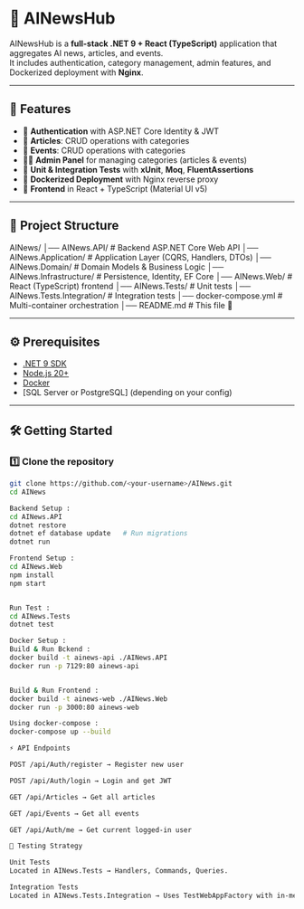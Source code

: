 # 📰 AINewsHub

AINewsHub is a **full-stack .NET 9 + React (TypeScript)** application that aggregates AI news, articles, and events.  
It includes authentication, category management, admin features, and Dockerized deployment with **Nginx**.

---

## 🚀 Features
- 🔐 **Authentication** with ASP.NET Core Identity & JWT
- 📝 **Articles**: CRUD operations with categories
- 📅 **Events**: CRUD operations with categories
- 🧑‍💻 **Admin Panel** for managing categories (articles & events)
- 🧪 **Unit & Integration Tests** with **xUnit**, **Moq**, **FluentAssertions**
- 🐳 **Dockerized Deployment** with Nginx reverse proxy
- 🎨 **Frontend** in React + TypeScript (Material UI v5)

---

## 📂 Project Structure

AINews/
│── AINews.API/ # Backend ASP.NET Core Web API
│── AINews.Application/ # Application Layer (CQRS, Handlers, DTOs)
│── AINews.Domain/ # Domain Models & Business Logic
│── AINews.Infrastructure/ # Persistence, Identity, EF Core
│── AINews.Web/ # React (TypeScript) frontend
│── AINews.Tests/ # Unit tests
│── AINews.Tests.Integration/ # Integration tests
│── docker-compose.yml # Multi-container orchestration
│── README.md # This file 🚀


---

## ⚙️ Prerequisites
- [.NET 9 SDK](https://dotnet.microsoft.com/en-us/download/dotnet/9.0)
- [Node.js 20+](https://nodejs.org)
- [Docker](https://www.docker.com/)
- [SQL Server or PostgreSQL] (depending on your config)

---

## 🛠️ Getting Started

### 1️⃣ Clone the repository
```bash
git clone https://github.com/<your-username>/AINews.git
cd AINews

Backend Setup :
cd AINews.API
dotnet restore
dotnet ef database update   # Run migrations
dotnet run

Frontend Setup :
cd AINews.Web
npm install
npm start


Run Test :
cd AINews.Tests
dotnet test

Docker Setup :
Build & Run Bckend :
docker build -t ainews-api ./AINews.API
docker run -p 7129:80 ainews-api


Build & Run Frontend :
docker build -t ainews-web ./AINews.Web
docker run -p 3000:80 ainews-web

Using docker-compose :
docker-compose up --build

⚡ API Endpoints

POST /api/Auth/register → Register new user

POST /api/Auth/login → Login and get JWT

GET /api/Articles → Get all articles

GET /api/Events → Get all events

GET /api/Auth/me → Get current logged-in user

🧪 Testing Strategy

Unit Tests
Located in AINews.Tests → Handlers, Commands, Queries.

Integration Tests
Located in AINews.Tests.Integration → Uses TestWebAppFactory with in-memory server.




